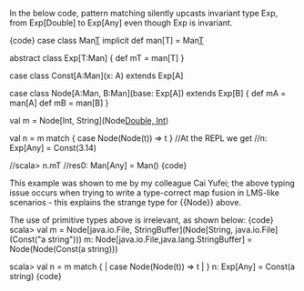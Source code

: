 In the below code, pattern matching silently upcasts invariant type Exp, from Exp[Double] to Exp[Any] even though Exp is invariant.

{code}
case class Man[T]()
implicit def man[T] = Man[T]()

abstract class Exp[T:Man] {
  def mT = man[T]
}

case class Const[A:Man](x: A) extends Exp[A]

case class Node[A:Man, B:Man](base: Exp[A]) extends Exp[B] {
  def mA = man[A]
  def mB = man[B]
}

val m = Node[Int, String](Node[Double, Int](Const(3.14)))

val n = m match {
  case Node(Node(t)) => t
}
//At the REPL we get
//n: Exp[Any] = Const(3.14)

//scala> n.mT
//res0: Man[Any] = Man()
{code}

This example was shown to me by my colleague Cai Yufei; the above typing issue occurs when trying to write a type-correct map fusion in LMS-like scenarios - this explains the strange type for {{Node}} above.

The use of primitive types above is irrelevant, as shown below:
{code}
scala> val m = Node[java.io.File, StringBuffer](Node[String, java.io.File](Const("a string")))
m: Node[java.io.File,java.lang.StringBuffer] = Node(Node(Const(a string)))

scala> val n = m match {
     |   case Node(Node(t)) => t
     | }
n: Exp[Any] = Const(a string)
{code}

